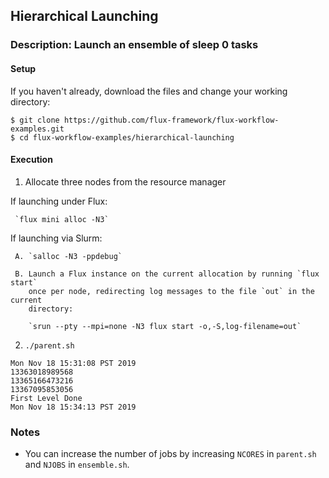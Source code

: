 ## Hierarchical Launching

### Description: Launch an ensemble of sleep 0 tasks

#### Setup

If you haven't already, download the files and change your working directory:

```
$ git clone https://github.com/flux-framework/flux-workflow-examples.git
$ cd flux-workflow-examples/hierarchical-launching
```

#### Execution

1. Allocate three nodes from the resource manager

  If launching under Flux:

     `flux mini alloc -N3`

  If launching via Slurm:

     A. `salloc -N3 -ppdebug`

     B. Launch a Flux instance on the current allocation by running `flux start`
        once per node, redirecting log messages to the file `out` in the current
        directory:

        `srun --pty --mpi=none -N3 flux start -o,-S,log-filename=out`

2. `./parent.sh`

```
Mon Nov 18 15:31:08 PST 2019
13363018989568
13365166473216
13367095853056
First Level Done
Mon Nov 18 15:34:13 PST 2019
```


### Notes

- You can increase the number of jobs by increasing `NCORES` in `parent.sh` and
`NJOBS` in `ensemble.sh`.
